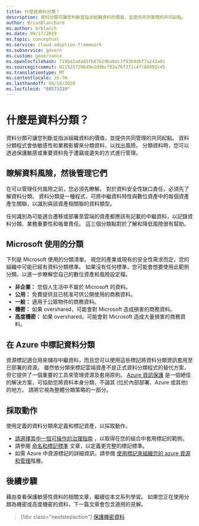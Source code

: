 ```yaml
---
title: 什麼是資料分類？
description: 資料分類可讓您判斷並指派組織資料的價值，並提供共同管理的共同起點。
author: BrianBlanchard
ms.author: brblanch
ms.date: 09/17/2019
ms.topic: conceptual
ms.service: cloud-adoption-framework
ms.subservice: govern
ms.custom: governance
ms.openlocfilehash: 719bd1ada85fb67b29ba0dc3f93b4dbf7a243a8c
ms.sourcegitcommit: 011525720bd9e2d9bcf03a76f371c4fc68092c45
ms.translationtype: MT
ms.contentlocale: zh-TW
ms.lasthandoff: 08/18/2020
ms.locfileid: "88573219"
---
```

# <a name="what-is-data-classification"></a>什麼是資料分類？

資料分類可讓您判斷並指派組織資料的價值，並提供共同管理的共同起點。 資料分類程式會依敏感性和業務影響來分類資料，以找出風險。 分類資料時，您可以透過保護敏感或重要資料免于遭竊或遺失的方式進行管理。

## <a name="understand-data-risks-then-manage-them"></a>瞭解資料風險，然後管理它們

在可以管理任何風險之前，您必須先瞭解。 對於資料安全性缺口責任，必須先了解資料分類。 資料分類是一種程式，可將中繼資料特性與數位資產中的每個資產產生關聯，以識別與該資產相關聯的資料類型。

任何識別為可能適合遷移或部署至雲端的資產都應該有記載的中繼資料，以記錄資料分類、業務重要性和帳單責任。 這三個分類點對於了解和降低風險很有幫助。

## <a name="classifications-microsoft-uses"></a>Microsoft 使用的分類

下列是 Microsoft 使用的分類清單。 視您的產業或現有的安全性需求而定，您的組織中可能已經有資料分類標準。 如果沒有任何標準，您可能會想要使用此範例分類，以進一步瞭解您自己的數位資產和風險設定檔。

- **非企業：** 您個人生活中不屬於 Microsoft 的資料。
- **公用：** 免費提供且已核准可供公開使用的商務資料。
- **一般：** 適用于公眾物件的商務資料。
- **機密：** 如果 overshared，可能會對 Microsoft 造成損害的商務資料。
- **高度機密：** 如果 overshared，可能會對 Microsoft 造成大量損害的商務資料。

## <a name="tagging-data-classification-in-azure"></a>在 Azure 中標記資料分類

資源標記適合用來儲存中繼資料，而且您可以使用這些標記將資料分類資訊套用至已部署的資源。 雖然依分類來標記雲端資產不是正式資料分類程式的替代方案，但它提供了一個重要的工具來管理資源及套用原則。 [Azure 資訊保護](/azure/information-protection/what-is-information-protection) 是一個絕佳的解決方案，可協助您將資料本身分類，不論其 (位於內部部署、Azure 或其他) 的地方。 請將它視為整體分類策略的一部分。

## <a name="take-action"></a>採取動作

使用定義的資料分類來定義和標記資產，以採取動作。

- [請選擇其中一個可操作的治理指南](../guides/index.md) ，以取得在您的組合中套用標記的範例。
- 請參閱 [命名和標記標準](../../ready/azure-best-practices/naming-and-tagging.md#metadata-tags) 文章，以定義更完整的標記標準。
- 如需 Azure 中資源標記的詳細資訊，請參閱 [使用標記來組織您的 azure 資源和管理](/azure/azure-resource-manager/management/tag-resources)階層。

## <a name="next-steps"></a>後續步驟

藉由查看保護敏感性資料的相關文章，繼續從本文系列學習。 如果您正在使用分類為機密或高度機密的資料，下一篇文章會包含適用的見解。

> [!div class="nextstepaction"]
> [保護機密資料](/azure/architecture/data-guide/scenarios/securing-data-solutions?bc=%2fazure%2fcloud-adoption-framework%2f_bread%2ftoc.json&toc=%2fazure%2fcloud-adoption-framework%2ftoc.json)
